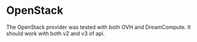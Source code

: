 # OpenStack

The OpenStack provider was tested with both OVH and DreamCompute. It should work with both v2 and v3 of api.
